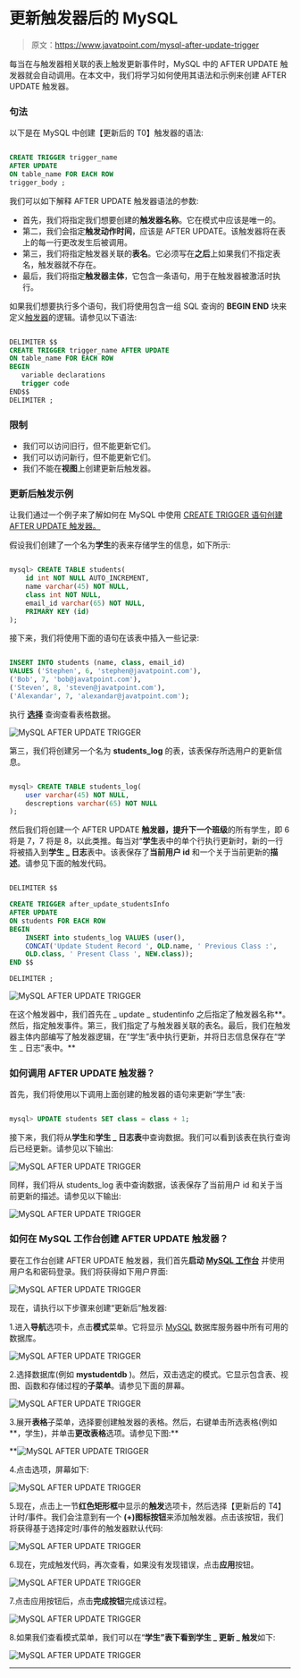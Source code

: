 # 更新触发器后的 MySQL

> 原文：<https://www.javatpoint.com/mysql-after-update-trigger>

每当在与触发器相关联的表上触发更新事件时，MySQL 中的 AFTER UPDATE 触发器就会自动调用。在本文中，我们将学习如何使用其语法和示例来创建 AFTER UPDATE 触发器。

### 句法

以下是在 MySQL 中创建【更新后的 T0】触发器的语法:

```sql

CREATE TRIGGER trigger_name 
AFTER UPDATE
ON table_name FOR EACH ROW
trigger_body ;

```

我们可以如下解释 AFTER UPDATE 触发器语法的参数:

*   首先，我们将指定我们想要创建的**触发器名称**。它在模式中应该是唯一的。
*   第二，我们会指定**触发动作时间**，应该是 AFTER UPDATE。该触发器将在表上的每一行更改发生后被调用。
*   第三，我们将指定触发器关联的**表名**。它必须写在**之后**上如果我们不指定表名，触发器就不存在。
*   最后，我们将指定**触发器主体**，它包含一条语句，用于在触发器被激活时执行。

如果我们想要执行多个语句，我们将使用包含一组 SQL 查询的 **BEGIN END** 块来定义[触发器](https://www.javatpoint.com/mysql-trigger)的逻辑。请参见以下语法:

```sql

DELIMITER $$ 
CREATE TRIGGER trigger_name AFTER UPDATE
ON table_name FOR EACH ROW
BEGIN
   variable declarations
   trigger code
END$$
DELIMITER ;

```

### 限制

*   我们可以访问旧行，但不能更新它们。
*   我们可以访问新行，但不能更新它们。
*   我们不能在**视图**上创建更新后触发器。

### 更新后触发示例

让我们通过一个例子来了解如何在 MySQL 中使用 [CREATE TRIGGER 语句创建 AFTER UPDATE 触发器。](mysql-create-trigger)

假设我们创建了一个名为**学生**的表来存储学生的信息，如下所示:

```sql

mysql> CREATE TABLE students(  
    id int NOT NULL AUTO_INCREMENT,  
    name varchar(45) NOT NULL,  
    class int NOT NULL,  
    email_id varchar(65) NOT NULL,  
    PRIMARY KEY (id)  
);

```

接下来，我们将使用下面的语句在该表中插入一些记录:

```sql

INSERT INTO students (name, class, email_id)   
VALUES ('Stephen', 6, 'stephen@javatpoint.com'), 
('Bob', 7, 'bob@javatpoint.com'), 
('Steven', 8, 'steven@javatpoint.com'), 
('Alexandar', 7, 'alexandar@javatpoint.com');

```

执行 **[选择](https://www.javatpoint.com/mysql-select)** 查询查看表格数据。

![MySQL AFTER UPDATE TRIGGER](img/4f797eaaa55265057ed61a5b9a0b2f3c.png)

第三，我们将创建另一个名为 **students_log** 的表，该表保存所选用户的更新信息。

```sql

mysql> CREATE TABLE students_log(  
    user varchar(45) NOT NULL,  
    descreptions varchar(65) NOT NULL
);

```

然后我们将创建一个 AFTER UPDATE **触发器，提升下一个班级**的所有学生，即 6 将是 7，7 将是 8，以此类推。每当对“**学生**表中的单个行执行更新时，新的一行将被插入到**学生 _ 日志**表中。该表保存了**当前用户 id** 和一个关于当前更新的**描述**。请参见下面的触发代码。

```sql

DELIMITER $$

CREATE TRIGGER after_update_studentsInfo
AFTER UPDATE
ON students FOR EACH ROW
BEGIN
    INSERT into students_log VALUES (user(), 
	CONCAT('Update Student Record ', OLD.name, ' Previous Class :',
	OLD.class, ' Present Class ', NEW.class));
END $$

DELIMITER ;

```

![MySQL AFTER UPDATE TRIGGER](img/e3993c03e43f80d2e1db680cc0989de5.png)

在这个触发器中，我们首先在 _ update _ studentinfo 之后指定了触发器名称**。然后，指定触发事件。第三，我们指定了与触发器关联的表名。最后，我们在触发器主体内部编写了触发器逻辑，在“学生”表中执行更新，并将日志信息保存在“学生 _ 日志”表中。**

### 如何调用 AFTER UPDATE 触发器？

首先，我们将使用以下调用上面创建的触发器的语句来更新“学生”表:

```sql

mysql> UPDATE students SET class = class + 1;

```

接下来，我们将从**学生**和**学生 _ 日志表**中查询数据。我们可以看到该表在执行查询后已经更新。请参见以下输出:

![MySQL AFTER UPDATE TRIGGER](img/c9ab71951bee784f67083a3c16ce50b2.png)

同样，我们将从 students_log 表中查询数据，该表保存了当前用户 id 和关于当前更新的描述。请参见以下输出:

![MySQL AFTER UPDATE TRIGGER](img/90d3a6748523375dd5c6fa0c679760ac.png)

### 如何在 MySQL 工作台创建 AFTER UPDATE 触发器？

要在工作台创建 AFTER UPDATE 触发器，我们首先**启动 [MySQL 工作台](https://www.javatpoint.com/mysql-workbench)** 并使用用户名和密码登录。我们将获得如下用户界面:

![MySQL AFTER UPDATE TRIGGER](img/a17be80d1de130e9872fca81a0de9046.png)

现在，请执行以下步骤来创建“更新后”触发器:

1.进入**导航**选项卡，点击**模式**菜单。它将显示 [MySQL](https://www.javatpoint.com/mysql-tutorial) 数据库服务器中所有可用的数据库。

![MySQL AFTER UPDATE TRIGGER](img/eeed16e82c5487269e303ebc3d4949cb.png)

2.选择数据库(例如 **mystudentdb** )。然后，双击选定的模式。它显示包含表、视图、函数和存储过程的**子菜单**。请参见下面的屏幕。

![MySQL AFTER UPDATE TRIGGER](img/ccf4f49dca50ab8f2d57e3a74343619c.png)

3.展开**表格**子菜单，选择要创建触发器的表格。然后，右键单击所选表格(例如**，学生)，并单击**更改表格**选项。请参见下图:**

**![MySQL AFTER UPDATE TRIGGER](img/a2316f266c40c3684777f2a5a6383bdf.png)

4.点击选项，屏幕如下:

![MySQL AFTER UPDATE TRIGGER](img/a1921e16975fa5b7154028b666535830.png)

5.现在，点击上一节**红色矩形框**中显示的**触发**选项卡，然后选择【更新后的 T4】计时/事件。我们会注意到有一个 **(+)图标按钮**来添加触发器。点击该按钮，我们将获得基于选择定时/事件的触发器默认代码:

![MySQL AFTER UPDATE TRIGGER](img/7cf4b12d5577aa54c1e31e427e7aae34.png)

6.现在，完成触发代码，再次查看，如果没有发现错误，点击**应用**按钮。

![MySQL AFTER UPDATE TRIGGER](img/32bd82c66bcb1b7bfcad2839c33777b8.png)

7.点击应用按钮后，点击**完成按钮**完成该过程。

![MySQL AFTER UPDATE TRIGGER](img/649ba885947de32e171a2518efd7a76e.png)

8.如果我们查看模式菜单，我们可以在“**学生”**表下看到**学生 _ 更新 _ 触发**如下:

![MySQL AFTER UPDATE TRIGGER](img/04d188b0a70dc8f0702ff5e6a2e9bd9b.png)

* * ***